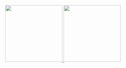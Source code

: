 <div align="center">
  <a href="https://github.com/Elielvitor45">
  <img height="180em" src="https://github-readme-stats.vercel.app/api?username=Elielvitor45&show_icons=true&theme=dark&include_all_commits=true&count_private=true"/>
  <img height="180em" src="https://github-readme-stats.vercel.app/api/top-langs/?username=Elielvitor45&layout=compact&langs_count=7&theme=dark"/>
</div>
  
